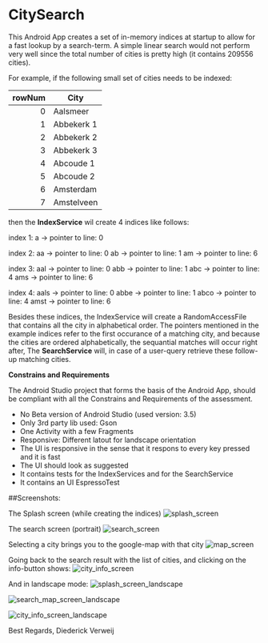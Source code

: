 # CitySearch

This Android App creates a set of in-memory indices at startup to allow for a fast lookup by a search-term.
A simple linear search would not perform very well since the total number of cities is pretty high (it contains 209556 cities). 

For example, if the following small set of cities needs to be indexed:

|rowNum|City|
|--:|---|
|0|Aalsmeer|
|1|Abbekerk 1|
|2|Abbekerk 2|
|3|Abbekerk 3|
|4|Abcoude 1|
|5|Abcoude 2|
|6|Amsterdam|
|7|Amstelveen|

then the **IndexService** wil create 4 indices like follows:

index 1:
a -> pointer to line: 0

index 2:
aa -> pointer to line: 0
ab -> pointer to line: 1
am -> pointer to line: 6

index 3:
aal -> pointer to line: 0
abb -> pointer to line: 1
abc -> pointer to line: 4
ams -> pointer to line: 6

index 4:
aals -> pointer to line: 0
abbe -> pointer to line: 1
abco -> pointer to line: 4
amst -> pointer to line: 6

Besides these indices, the IndexService will create a RandomAccessFile that contains all the city in alphabetical order. 
The pointers mentioned in the example indices refer to the first occurance of a matching city, and because the cities are ordered alphabetically, 
the sequantial matches will occur right after, The **SearchService** will, in case of a user-query retrieve these follow-up matching cities.

**Constrains and Requirements**

The Android Studio project that forms the basis of the Android App, should be compliant with all the Constrains and Requirements of the assessment.

- No Beta version of Android Studio (used version: 3.5)
- Only 3rd party lib used: Gson
- One Activity with a few Fragments
- Responsive: Different latout for landscape orientation
- The UI is responsive in the sense that it respons to every key pressed and it is fast
- The UI should look as suggested
- It contains tests for the IndexServices and for the SearchService
- It contains an UI EspressoTest 

##Screenshots:

The Splash screen (while creating the indices)
![splash_screen](https://user-images.githubusercontent.com/2026484/67287915-4a6ab380-f4dc-11e9-9957-e3a28f2b3a0b.png)

The search screen (portrait)
![search_screen](https://user-images.githubusercontent.com/2026484/67287912-49d21d00-f4dc-11e9-86b8-32b755ac6a7e.png)

Selecting a city brings you to the google-map with that city
![map_screen](https://user-images.githubusercontent.com/2026484/67287914-4a6ab380-f4dc-11e9-86f8-8982b07b7294.png)

Going back to the search result with the list of cities, and clicking on the info-button shows:
![city_info_screen](https://user-images.githubusercontent.com/2026484/67287913-4a6ab380-f4dc-11e9-9faa-f38c81617b09.png)


And in landscape mode:
![splash_screen_landscape](https://user-images.githubusercontent.com/2026484/67287919-4b034a00-f4dc-11e9-951c-94e9c291e8fb.png)

![search_map_screen_landscape](https://user-images.githubusercontent.com/2026484/67287920-4b034a00-f4dc-11e9-9671-b821582e09d4.png)

![city_info_screen_landscape](https://user-images.githubusercontent.com/2026484/67287917-4b034a00-f4dc-11e9-92fb-82b79f6106bf.png)


Best Regards,
Diederick Verweij
